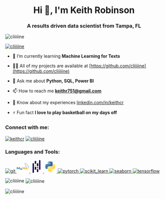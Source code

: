  <h1 align="center">Hi 👋, I'm Keith Robinson</h1>
 <h3 align="center">A results driven data scientist from Tampa, FL</h3>
 
 <p align="left"> <img src="https://komarev.com/ghpvc/?username=cliiiiine&label=Profile%20views&color=0e75b6&style=flat" alt="cliiiiine" /> </p>
 
 <p align="left"> <a href="https://github.com/ryo-ma/github-profile-trophy"><img src="https://github-profile-trophy.vercel.app/?username=cliiiiine" alt="cliiiiine" /></a> </p>
 
 - 🌱 I’m currently learning **Machine Learning for Texts**
 
 - 👨‍💻 All of my projects are available at [https://github.com/cliiiiine](https://github.com/cliiiiine)
 
 - 💬 Ask me about **Python, SQL, Power BI**
 
 - 📫 How to reach me **keithr751@gmail.com**
 
 - 📄 Know about my experiences [linkedin.com/in/keithcr](https://linkedin.com/in/keithcr/) 
 
 - ⚡ Fun fact **I love to play basketball on my days off**
 
 <h3 align="left">Connect with me:</h3>
 <p align="left">
 <a href="https://linkedin.com/in/keithcr" target="blank"><img align="center" src="https://raw.githubusercontent.com/rahuldkjain/github-profile-readme-generator/master/src/images/icons/Social/linked-in-alt.svg" alt="keithcr" height="30" width="40" /></a>
 <a href="https://kaggle.com/cliiiiine" target="blank"><img align="center" src="https://raw.githubusercontent.com/rahuldkjain/github-profile-readme-generator/master/src/images/icons/Social/kaggle.svg" alt="cliiiiine" height="30" width="40" /></a>
 </p>
 
 <h3 align="left">Languages and Tools:</h3>
 <p align="left"> <a href="https://git-scm.com/" target="_blank" rel="noreferrer"> <img src="https://www.vectorlogo.zone/logos/git-scm/git-scm-icon.svg" alt="git" width="40" height="40"/> </a> <a href="https://www.mysql.com/" target="_blank" rel="noreferrer"> <img src="https://raw.githubusercontent.com/devicons/devicon/master/icons/mysql/mysql-original-wordmark.svg" alt="mysql" width="40" height="40"/> </a> <a href="https://pandas.pydata.org/" target="_blank" rel="noreferrer"> <img src="https://raw.githubusercontent.com/devicons/devicon/2ae2a900d2f041da66e950e4d48052658d850630/icons/pandas/pandas-original.svg" alt="pandas" width="40" height="40"/> </a> <a href="https://www.python.org" target="_blank" rel="noreferrer"> <img src="https://raw.githubusercontent.com/devicons/devicon/master/icons/python/python-original.svg" alt="python" width="40" height="40"/> </a> <a href="https://pytorch.org/" target="_blank" rel="noreferrer"> <img src="https://www.vectorlogo.zone/logos/pytorch/pytorch-icon.svg" alt="pytorch" width="40" height="40"/> </a> <a href="https://scikit-learn.org/" target="_blank" rel="noreferrer"> <img src="https://upload.wikimedia.org/wikipedia/commons/0/05/Scikit_learn_logo_small.svg" alt="scikit_learn" width="40" height="40"/> </a> <a href="https://seaborn.pydata.org/" target="_blank" rel="noreferrer"> <img src="https://seaborn.pydata.org/_images/logo-mark-lightbg.svg" alt="seaborn" width="40" height="40"/> </a> <a href="https://www.tensorflow.org" target="_blank" rel="noreferrer"> <img src="https://www.vectorlogo.zone/logos/tensorflow/tensorflow-icon.svg" alt="tensorflow" width="40" height="40"/> </a> </p>
 
 <p><img align="left" src="https://github-readme-stats.vercel.app/api/top-langs?username=cliiiiine&show_icons=true&locale=en&layout=compact" alt="cliiiiine" /></p>
 
 <p>&nbsp;<img align="center" src="https://github-readme-stats.vercel.app/api?username=cliiiiine&show_icons=true&locale=en" alt="cliiiiine" /></p>
 
 <p><img align="center" src="https://github-readme-streak-stats.herokuapp.com/?user=cliiiiine&" alt="cliiiiine" /></p>
